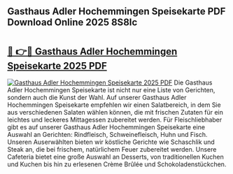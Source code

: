 ## Gasthaus Adler Hochemmingen Speisekarte PDF Download Online 2025 8S8Ic

# <h2><a href="http://gc9zo5.nevu.top/?p=Gasthaus+Adler+Hochemmingen+Speisekarte">🔗 👉🔴 Gasthaus Adler Hochemmingen Speisekarte 2025 PDF</a></h2>

[![Gasthaus Adler Hochemmingen Speisekarte 2025 PDF](https://i.imgur.com/dBaPXMq.png)](http://gc9zo5.nevu.top/?p=Gasthaus+Adler+Hochemmingen+Speisekarte)
Die Gasthaus Adler Hochemmingen Speisekarte ist nicht nur eine Liste von Gerichten, sondern auch die Kunst der Wahl. Auf unserer Gasthaus Adler Hochemmingen Speisekarte empfehlen wir einen Salatbereich, in dem Sie aus verschiedenen Salaten wählen können, die mit frischen Zutaten für ein leichtes und leckeres Mittagessen zubereitet werden. Für Fleischliebhaber gibt es auf unserer Gasthaus Adler Hochemmingen Speisekarte eine Auswahl an Gerichten: Rindfleisch, Schweinefleisch, Huhn und Fisch. Unseren Auserwählten bieten wir köstliche Gerichte wie Schaschlik und Steak an, die bei frischem, natürlichem Feuer zubereitet werden. Unsere Cafeteria bietet eine große Auswahl an Desserts, von traditionellen Kuchen und Kuchen bis hin zu erlesenen Crème Brûlée und Schokoladenstückchen.
